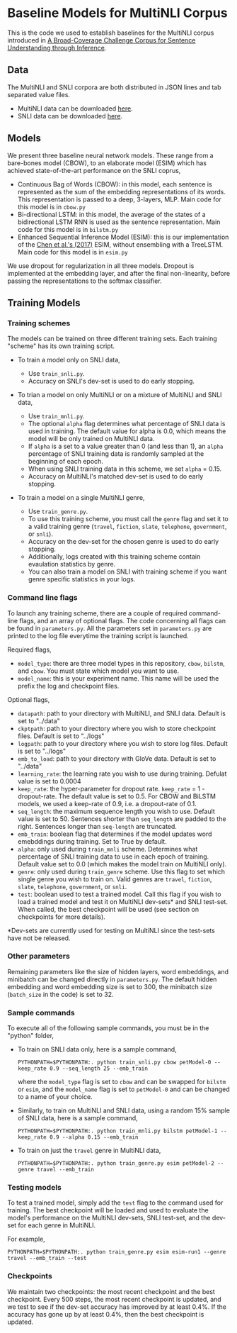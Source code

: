 # Baseline Models for MultiNLI Corpus

This is the code we used to establish baselines for the MultiNLI corpus introduced in [A Broad-Coverage Challenge Corpus for Sentence Understanding through Inference](https://arxiv.org/pdf/1704.05426.pdf).

## Data
The MultiNLI and SNLI corpora are both distributed in JSON lines and tab separated value files. 

- MultiNLI data can be downloaded [here](https://www.nyu.edu/projects/bowman/multinli/multinli_0.9.pdf).
- SNLI data can be downloaded [here](https://www.nyu.edu/projects/bowman/multinli/snli_1.0.zip).

## Models
We present three baseline neural network models. These range from a bare-bones model (CBOW), to an elaborate model (ESIM) which has achieved state-of-the-art performance on the SNLI coprus,

- Continuous Bag of Words (CBOW):  in this model, each sentence is represented as the sum of the embedding representations of its
words. This representation is passed to a deep, 3-layers, MLP. Main code for this model is in `cbow.py`
- Bi-directional LSTM: in this model, the average of the states of
a bidirectional LSTM RNN is used as the sentence representation. Main code for this model is in `bilstm.py`
- Enhanced Sequential Inference Model (ESIM): this is our implementation of the [Chen et al.'s (2017)](https://arxiv.org/pdf/1609.06038v2.pdf) ESIM, without ensembling with a TreeLSTM. Main code for this model is in `esim.py`

We use dropout for regularization in all three models. Dropout is implemented at the embedding layer, and after the final non-linearity, before passing the representations to the softmax classifier. 

## Training Models

### Training schemes

The models can be  trained on three different training sets. Each training "scheme" has its own training script.

- To train a model only on SNLI data, 
	- Use `train_snli.py`. 
	- Accuracy on SNLI's dev-set is used to do early stopping. 

- To trian a model on only MultiNLI or on a mixture of MultiNLI and SNLI data, 
	- Use `train_mnli.py`. 
	- The optional `alpha` flag determines what percentage of SNLI data is used in training. The default value for alpha is 0.0, which means the model will be only trained on MultiNLI data. 
	- If `alpha` is a set to a value greater than 0 (and less than 1), an `alpha` percentage of SNLI training data is randomly sampled at the beginning of each epoch. 
	- When using SNLI training data in this scheme, we set `alpha` = 0.15.
	- Accuracy on MultiNLI's matched dev-set is used to do early stopping.

- To train a model on a single MultiNLI genre, 
	- Use `train_genre.py`. 
	- To use this training scheme, you must call the `genre` flag and set it to a valid training genre (`travel`, `fiction`, `slate`, `telephone`, `government`, or `snli`). 
	- Accuracy on the dev-set for the chosen genre is used to do early stopping. 
	- Additionally, logs created with this training scheme contain evaulation statistics by genre. 
	- You can also train a model on SNLI with training scheme if you want genre specific statistics in your logs. 


### Command line flags

To launch any training scheme, there are a couple of required command-line flags, and an array of optional flags. The code concerning all flags can be found in `parameters.py`. All the parameters set in `parameters.py` are printed to the log file everytime the training script is launched. 

Required flags,

- `model_type`: there are three model types in this repository, `cbow`, `bilstm`, and `cbow`. You must state which model you want to use.
- `model_name`: this is your experiment name. This name will be used the prefix the log and checkpoint files. 

Optional flags,

- `datapath`: path to your directory with MultiNLI, and SNLI data. Default is set to "../data"
- `ckptpath`: path to your directory where you wish to store checkpoint files. Default is set to "../logs"
- `logpath`: path to your directory where you wish to store log files. Default is set to "../logs"
- `emb_to_load`: path to your directory with GloVe data. Default is set to "../data"
- `learning_rate`: the learning rate you wish to use during training. Defulat value is set to 0.0004
- `keep_rate`: the hyper-parameter for dropout rate. `keep_rate` = 1 - dropout-rate. The default value is set to 0.5. For CBOW and BiLSTM models, we used a keep-rate of 0.9, i.e. a dropout-rate of 0.1.
- `seq_length`: the maximum sequence length you wish to use. Default value is set to 50. Sentences shorter than `seq_length` are padded to the right. Sentences longer than `seq-length` are truncated. 
- `emb_train`: boolean flag that determines if the model updates word emebddings during training. Set to True by default.
- `alpha`: only used during `train_mnli` scheme. Determines what percentage of SNLI training data to use in each epoch of training. Default value set to 0.0 (which makes the model train on MultiNLI only).
- `genre`: only used during `train_genre` scheme. Use this flag to set which single genre you wish to train on. Valid genres are `travel`, `fiction`, `slate`, `telephone`, `government`, or `snli`.
- `test`: boolean used to test a trained model. Call this flag if you wish to load a trained model and test it on MultiNLI dev-sets* and SNLI test-set. When called, the best checkpoint will be used (see section on checkpoints for more details).

 
*Dev-sets are currently used for testing on MultiNLI since the test-sets have not be released. 

### Other parameters

Remaining parameters like the size of hidden layers, word embeddings, and minibatch can be changed directly in `parameters.py`. The default hidden embedding and word embedding size is set to 300, the minibatch size (`batch_size` in the code) is set to 32.

### Sample commands
To execute all of the following sample commands, you must be in the "python" folder,

- To train on SNLI data only, here is a sample command,

	`PYTHONPATH=$PYTHONPATH:. python train_snli.py cbow petModel-0 --keep_rate 0.9 --seq_length 25 --emb_train`

	where the `model_type` flag is set to `cbow` and can be swapped for `bilstm` or `esim`, and the `model_name` flag is set to `petModel-0` and can be changed to a name of your choice.

- Similarly, to train on MultiNLI and SNLI data, using a random 15% sample of SNLI data, here is a sample command,

	`PYTHONPATH=$PYTHONPATH:. python train_mnli.py bilstm petModel-1 --keep_rate 0.9 --alpha 0.15 --emb_train`

- To train on just the `travel` genre in MultiNLI data,

	`PYTHONPATH=$PYTHONPATH:. python train_genre.py esim petModel-2 --genre travel --emb_train`

### Testing models

To test a trained model, simply add the `test` flag to the command used for training. The best checkpoint will be loaded and used to evaluate the model's performance on the MultiNLI dev-sets, SNLI test-set, and the dev-set for each genre in MultiNLI.

For example,

`PYTHONPATH=$PYTHONPATH:. python train_genre.py esim esim-run1 --genre travel --emb_train --test`


### Checkpoints 

We maintain two checkpoints: the most recent checkpoint and the best checkpoint. Every 500 steps, the most recent checkpoint is updated, and we test to see if the dev-set accuracy has improved by at least 0.4%. If the accuracy has gone up by at least 0.4%, then the best checkpoint is updated.

